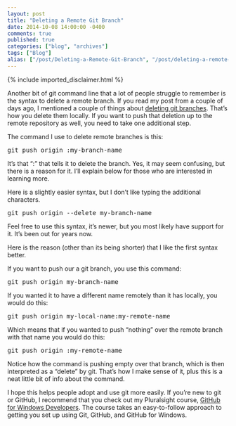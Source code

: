 ```yaml
---
layout: post
title: "Deleting a Remote Git Branch"
date: 2014-10-08 14:00:00 -0400
comments: true
published: true
categories: ["blog", "archives"]
tags: ["Blog"]
alias: ["/post/Deleting-a-Remote-Git-Branch", "/post/deleting-a-remote-git-branch"]
---
```

<!-- more -->
{% include imported_disclaimer.html %}
<p>Another bit of git command line that a lot of people struggle to remember is the syntax to delete a remote branch. If you read my post from a couple of days ago, I mentioned a couple of things about <a href="http://brendan.enrick.com/post/Deleting-Git-Branches-Carefully" target="_blank">deleting git branches</a>. That’s how you delete them locally. If you want to push that deletion up to the remote repository as well, you need to take one additional step.</p> <p>The command I use to delete remote branches is this:</p><pre class="brush: ps;">git push origin :my-branch-name
</pre>
<p>It’s that “:” that tells it to delete the branch. Yes, it may seem confusing, but there is a reason for it. I’ll explain below for those who are interested in learning more.</p>
<p>Here is a slightly easier syntax, but I don’t like typing the additional characters.</p><pre class="brush: ps;">git push origin --delete my-branch-name
</pre>
<p>Feel free to use this syntax, it’s newer, but you most likely have support for it. It’s been out for years now. </p>
<p>Here is the reason (other than its being shorter) that I like the first syntax better.</p>
<p>If you want to push our a git branch, you use this command:</p><pre class="brush: ps;">git push origin my-branch-name
</pre>
<p>If you wanted it to have a different name remotely than it has locally, you would do this:</p><pre class="brush: ps;">git push origin my-local-name:my-remote-name
</pre>
<p>Which means that if you wanted to push “nothing” over the remote branch with that name you would do this:</p><pre class="brush: ps;">git push origin :my-remote-name
</pre>
<p>Notice how the command is pushing empty over that branch, which is then interpreted as a “delete” by git. That’s how I make sense of it, plus this is a neat little bit of info about the command.</p>
<p>I hope this helps people adopt and use git more easily. If you’re new to git or GitHub, I recommend that you check out my Pluralsight course, <a href="http://www.pluralsight.com/courses/github-windows-developers" target="_blank">GitHub for Windows Developers</a>. The course takes an easy-to-follow approach to getting you set up using Git, GitHub, and GitHub for Windows.</p>
